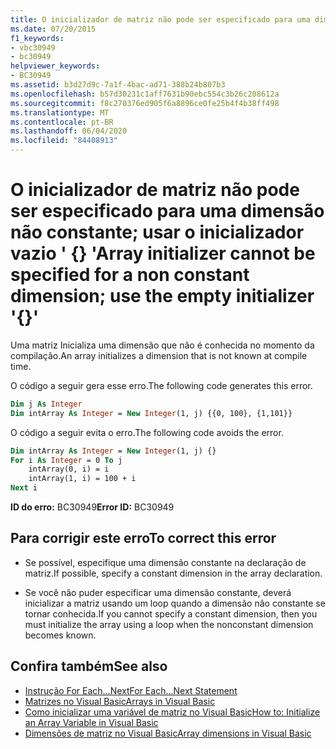 ```yaml
---
title: O inicializador de matriz não pode ser especificado para uma dimensão não constante; usar o inicializador vazio ' {} '
ms.date: 07/20/2015
f1_keywords:
- vbc30949
- bc30949
helpviewer_keywords:
- BC30949
ms.assetid: b3d27d9c-7a1f-4bac-ad71-388b24b807b3
ms.openlocfilehash: b57d30231c1aff7631b90ebc554c3b26c208612a
ms.sourcegitcommit: f8c270376ed905f6a8896ce0fe25b4f4b38ff498
ms.translationtype: MT
ms.contentlocale: pt-BR
ms.lasthandoff: 06/04/2020
ms.locfileid: "84408913"
---
```

# <a name="array-initializer-cannot-be-specified-for-a-non-constant-dimension-use-the-empty-initializer-"></a><span data-ttu-id="01317-102">O inicializador de matriz não pode ser especificado para uma dimensão não constante; usar o inicializador vazio ' {} '</span><span class="sxs-lookup"><span data-stu-id="01317-102">Array initializer cannot be specified for a non constant dimension; use the empty initializer '{}'</span></span>
<span data-ttu-id="01317-103">Uma matriz Inicializa uma dimensão que não é conhecida no momento da compilação.</span><span class="sxs-lookup"><span data-stu-id="01317-103">An array initializes a dimension that is not known at compile time.</span></span>  
  
 <span data-ttu-id="01317-104">O código a seguir gera esse erro.</span><span class="sxs-lookup"><span data-stu-id="01317-104">The following code generates this error.</span></span>  
  
```vb  
Dim j As Integer  
Dim intArray As Integer = New Integer(1, j) {{0, 100}, {1,101}}  
```  
  
 <span data-ttu-id="01317-105">O código a seguir evita o erro.</span><span class="sxs-lookup"><span data-stu-id="01317-105">The following code avoids the error.</span></span>  
  
```vb  
Dim intArray As Integer = New Integer(1, j) {}  
For i As Integer = 0 To j  
    intArray(0, i) = i  
    intArray(1, i) = 100 + i  
Next i  
```  
  
 <span data-ttu-id="01317-106">**ID do erro:** BC30949</span><span class="sxs-lookup"><span data-stu-id="01317-106">**Error ID:** BC30949</span></span>  
  
## <a name="to-correct-this-error"></a><span data-ttu-id="01317-107">Para corrigir este erro</span><span class="sxs-lookup"><span data-stu-id="01317-107">To correct this error</span></span>  
  
- <span data-ttu-id="01317-108">Se possível, especifique uma dimensão constante na declaração de matriz.</span><span class="sxs-lookup"><span data-stu-id="01317-108">If possible, specify a constant dimension in the array declaration.</span></span>  
  
- <span data-ttu-id="01317-109">Se você não puder especificar uma dimensão constante, deverá inicializar a matriz usando um loop quando a dimensão não constante se tornar conhecida.</span><span class="sxs-lookup"><span data-stu-id="01317-109">If you cannot specify a constant dimension, then you must initialize the array using a loop when the nonconstant dimension becomes known.</span></span>  
  
## <a name="see-also"></a><span data-ttu-id="01317-110">Confira também</span><span class="sxs-lookup"><span data-stu-id="01317-110">See also</span></span>

- [<span data-ttu-id="01317-111">Instrução For Each...Next</span><span class="sxs-lookup"><span data-stu-id="01317-111">For Each...Next Statement</span></span>](../language-reference/statements/for-each-next-statement.md)
- [<span data-ttu-id="01317-112">Matrizes no Visual Basic</span><span class="sxs-lookup"><span data-stu-id="01317-112">Arrays in Visual Basic</span></span>](../programming-guide/language-features/arrays/index.md)
- [<span data-ttu-id="01317-113">Como inicializar uma variável de matriz no Visual Basic</span><span class="sxs-lookup"><span data-stu-id="01317-113">How to: Initialize an Array Variable in Visual Basic</span></span>](../programming-guide/language-features/arrays/how-to-initialize-an-array-variable.md)
- [<span data-ttu-id="01317-114">Dimensões de matriz no Visual Basic</span><span class="sxs-lookup"><span data-stu-id="01317-114">Array dimensions in Visual Basic</span></span>](../programming-guide/language-features/arrays/array-dimensions.md)
